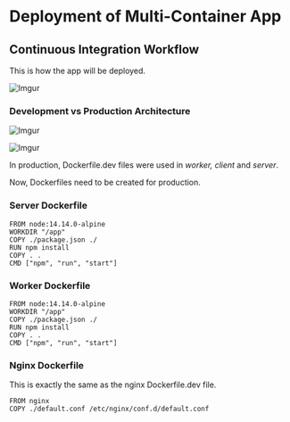 # Deployment of Multi-Container App

## Continuous Integration Workflow

This is how the app will be deployed.

![Imgur](https://i.imgur.com/LVV7mWH.png)

### Development vs Production Architecture

![Imgur](https://i.imgur.com/UJHsOD8.png)

![Imgur](https://i.imgur.com/Kr7o1UF.png)

In production, Dockerfile.dev files were used in *worker, client* and *server*.

Now, Dockerfiles need to be created for production.

### Server Dockerfile

```
FROM node:14.14.0-alpine
WORKDIR "/app"
COPY ./package.json ./
RUN npm install
COPY . .
CMD ["npm", "run", "start"]
```

### Worker Dockerfile

```
FROM node:14.14.0-alpine
WORKDIR "/app"
COPY ./package.json ./
RUN npm install
COPY . .
CMD ["npm", "run", "start"]
```

### Nginx Dockerfile

This is exactly the same as the nginx Dockerfile.dev file.
```
FROM nginx
COPY ./default.conf /etc/nginx/conf.d/default.conf
```

